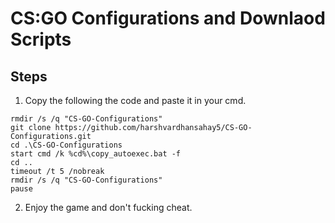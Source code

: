 # CS:GO Configurations and Downlaod Scripts
## Steps
1. Copy the following the code and paste it in your cmd.
```
rmdir /s /q "CS-GO-Configurations"
git clone https://github.com/harshvardhansahay5/CS-GO-Configurations.git
cd .\CS-GO-Configurations
start cmd /k %cd%\copy_autoexec.bat -f
cd ..
timeout /t 5 /nobreak
rmdir /s /q "CS-GO-Configurations"
pause
```
2. Enjoy the game and don't fucking cheat.
